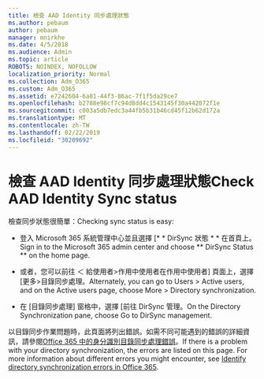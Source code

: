 ```yaml
---
title: 檢查 AAD Identity 同步處理狀態
ms.author: pebaum
author: pebaum
manager: mnirkhe
ms.date: 4/5/2018
ms.audience: Admin
ms.topic: article
ROBOTS: NOINDEX, NOFOLLOW
localization_priority: Normal
ms.collection: Adm_O365
ms.custom: Adm_O365
ms.assetid: e7242604-6a81-44f3-86ac-7f1f5da29ce7
ms.openlocfilehash: b2788e98cf7c94d8dd4c1543145f30a442072f1e
ms.sourcegitcommit: c003a5db7edc3a44fb5b31b46cd45f12b62d172a
ms.translationtype: MT
ms.contentlocale: zh-TW
ms.lasthandoff: 02/22/2019
ms.locfileid: "30209692"
---
```

# <a name="check-aad-identity-sync-status"></a><span data-ttu-id="6250d-102">檢查 AAD Identity 同步處理狀態</span><span class="sxs-lookup"><span data-stu-id="6250d-102">Check AAD Identity Sync status</span></span>

<span data-ttu-id="6250d-103">檢查同步狀態很簡單：</span><span class="sxs-lookup"><span data-stu-id="6250d-103">Checking sync status is easy:</span></span> 
  
- <span data-ttu-id="6250d-104">登入 Microsoft 365 系統管理中心並且選擇 [\* \* DirSync 狀態 \* \* 在首頁上。</span><span class="sxs-lookup"><span data-stu-id="6250d-104">Sign in to the Microsoft 365 admin center and choose \*\* DirSync Status \*\* on the home page.</span></span> 
    
- <span data-ttu-id="6250d-105">或者，您可以前往 ＜ 給使用者\>作用中使用者在作用中使用者] 頁面上，選擇 [更多\>目錄同步處理。</span><span class="sxs-lookup"><span data-stu-id="6250d-105">Alternately, you can go to Users \> Active users, and on the Active users page, choose More \> Directory synchronization.</span></span>
    
- <span data-ttu-id="6250d-106">在 [目錄同步處理] 窗格中，選擇 [前往 DirSync 管理。</span><span class="sxs-lookup"><span data-stu-id="6250d-106">On the Directory Synchronization pane, choose Go to DirSync management.</span></span> 
    
<span data-ttu-id="6250d-p101">以目錄同步作業問題時，此頁面將列出錯誤。如需不同可能遇到的錯誤的詳細資訊，請參閱[Office 365 中的身分識別目錄同步處理錯誤](https://support.office.com/article/b4fc07a5-97ea-4ca6-9692-108acab74067)。</span><span class="sxs-lookup"><span data-stu-id="6250d-p101">If there is a problem with your directory synchronization, the errors are listed on this page. For more information about different errors you might encounter, see [Identify directory synchronization errors in Office 365](https://support.office.com/article/b4fc07a5-97ea-4ca6-9692-108acab74067).</span></span>
  

